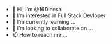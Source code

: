 - 👋 Hi, I’m @16Dinesh
- 👀 I’m interested in Full Stack Devloper
- 🌱 I’m currently learning ...
- 💞️ I’m looking to collaborate on ...
- 📫 How to reach me ...

<!---
16Dinesh/16Dinesh is a ✨ special ✨ repository because its `README.md` (this file) appears on your GitHub profile.
You can click the Preview link to take a look at your changes.
--->

